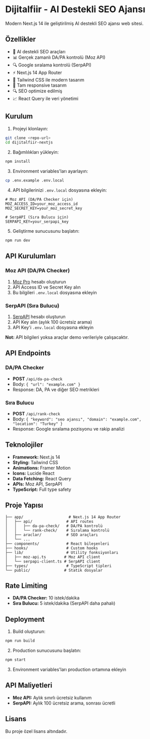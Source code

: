 # Dijitalfiir - AI Destekli SEO Ajansı

Modern Next.js 14 ile geliştirilmiş AI destekli SEO ajansı web sitesi.

## Özellikler

- 🤖 AI destekli SEO araçları
- 📊 Gerçek zamanlı DA/PA kontrolü (Moz API)
- 🔍 Google sıralama kontrolü (SerpAPI)
- ⚡ Next.js 14 App Router
- 🎨 Tailwind CSS ile modern tasarım
- 📱 Tam responsive tasarım
- 🔍 SEO optimize edilmiş
- 📈 React Query ile veri yönetimi

## Kurulum

1. Projeyi klonlayın:
```bash
git clone <repo-url>
cd dijitalfiir-nextjs
```

2. Bağımlılıkları yükleyin:
```bash
npm install
```

3. Environment variables'ları ayarlayın:
```bash
cp .env.example .env.local
```

4. API bilgilerinizi `.env.local` dosyasına ekleyin:
```
# Moz API (DA/PA Checker için)
MOZ_ACCESS_ID=your_moz_access_id
MOZ_SECRET_KEY=your_moz_secret_key

# SerpAPI (Sıra Bulucu için)
SERPAPI_KEY=your_serpapi_key
```

5. Geliştirme sunucusunu başlatın:
```bash
npm run dev
```

## API Kurulumları

### Moz API (DA/PA Checker)
1. [Moz Pro](https://moz.com/products/mozscape/access) hesabı oluşturun
2. API Access ID ve Secret Key alın
3. Bu bilgileri `.env.local` dosyasına ekleyin

### SerpAPI (Sıra Bulucu)
1. [SerpAPI](https://serpapi.com/) hesabı oluşturun
2. API Key alın (aylık 100 ücretsiz arama)
3. API Key'i `.env.local` dosyasına ekleyin

**Not:** API bilgileri yoksa araçlar demo verileriyle çalışacaktır.

## API Endpoints

### DA/PA Checker
- **POST** `/api/da-pa-check`
- Body: `{ "url": "example.com" }`
- Response: DA, PA ve diğer SEO metrikleri

### Sıra Bulucu
- **POST** `/api/rank-check`
- Body: `{ "keyword": "seo ajansı", "domain": "example.com", "location": "Turkey" }`
- Response: Google sıralama pozisyonu ve rakip analizi

## Teknolojiler

- **Framework:** Next.js 14
- **Styling:** Tailwind CSS
- **Animations:** Framer Motion
- **Icons:** Lucide React
- **Data Fetching:** React Query
- **APIs:** Moz API, SerpAPI
- **TypeScript:** Full type safety

## Proje Yapısı

```
├── app/                    # Next.js 14 App Router
│   ├── api/               # API routes
│   │   ├── da-pa-check/   # DA/PA kontrolü
│   │   └── rank-check/    # Sıralama kontrolü
│   ├── araclar/           # SEO araçları
│   └── ...
├── components/            # React bileşenleri
├── hooks/                 # Custom hooks
├── lib/                   # Utility fonksiyonları
│   ├── moz-api.ts        # Moz API client
│   └── serpapi-client.ts # SerpAPI client
├── types/                 # TypeScript tipleri
└── public/               # Statik dosyalar
```

## Rate Limiting

- **DA/PA Checker:** 10 istek/dakika
- **Sıra Bulucu:** 5 istek/dakika (SerpAPI daha pahalı)

## Deployment

1. Build oluşturun:
```bash
npm run build
```

2. Production sunucusunu başlatın:
```bash
npm start
```

3. Environment variables'ları production ortamına ekleyin

## API Maliyetleri

- **Moz API:** Aylık sınırlı ücretsiz kullanım
- **SerpAPI:** Aylık 100 ücretsiz arama, sonrası ücretli

## Lisans

Bu proje özel lisans altındadır.